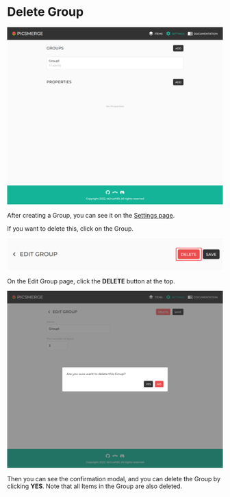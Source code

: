 # Delete Group

![img_5.png](img_5.png)

After creating a Group, you can see it on the [Settings page](/app/settings).

If you want to delete this, click on the Group.

![img_8.png](img_8.png)

On the Edit Group page, click the **DELETE** button at the top.

![img_9.png](img_9.png)

Then you can see the confirmation modal,
and you can delete the Group by clicking **YES**.
Note that all Items in the Group are also deleted.
